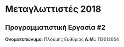 # Μεταγλωττιστές 2018
## Προγραμματιστική Εργασία #2

**Ονοματεπώνυμο:** Πλούμης Ευθύμιος
**Α.Μ.:** Π2012054



